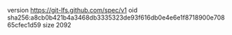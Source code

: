 version https://git-lfs.github.com/spec/v1
oid sha256:a8cb0b421b4a3468db3335323de93f616db0e4e6e1f8718900e70865cfec1d59
size 2092
